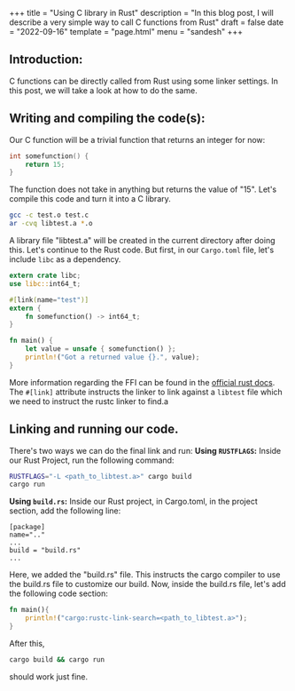 +++
title = "Using C library in Rust"
description = "In this blog post, I will describe a very simple way to call C functions from Rust"
draft = false
date = "2022-09-16"
template = "page.html"
menu = "sandesh"
+++

## Introduction: 

C functions can be directly called from Rust using some linker settings. In this post, we will take a look at how to do the same.

## Writing and compiling the code(s):

Our C function will be a trivial function that returns an integer for now: 

```c
int somefunction() {
    return 15;
}
```

The function does not take in anything but returns the value of "15". Let's compile this code and turn it into a C library. 

```bash 
gcc -c test.o test.c
ar -cvq libtest.a *.o
```

A library file "libtest.a" will be created in the current directory after doing this. 
Let's continue to the Rust code. But first, in our `Cargo.toml` file, let's include `libc` as a dependency.

```rust
extern crate libc;
use libc::int64_t;

#[link(name="test")]
extern {
    fn somefunction() -> int64_t;
}

fn main() {
    let value = unsafe { somefunction() };
    println!("Got a returned value {}.", value);
}
```

More information regarding the FFI can be found in the [official rust docs](https://www.cs.brandeis.edu/~cs146a/rust/doc-02-21-2015/book/ffi.html).
The `#[link]` attribute instructs the linker to link against a `libtest` file which we need to instruct the rustc linker to find.a

## Linking and running our code. 
There's two ways we can do the final link and run: 
**Using `RUSTFLAGS`:**
Inside our Rust Project, run the following command: 
```bash
RUSTFLAGS="-L <path_to_libtest.a>" cargo build
cargo run
```

**Using `build.rs`:**
Inside our Rust project, in Cargo.toml, in the project section, add the following line: 
```
[package]
name=".."
...
build = "build.rs"
...
```

Here, we added the "build.rs" file. This instructs the cargo compiler to use the build.rs file to customize our build. 
Now, inside the build.rs file, let's add the following code section: 

```rust
fn main(){
    println!("cargo:rustc-link-search=<path_to_libtest.a>");
}
```

After this, 

```bash
cargo build && cargo run
```

should work just fine.
